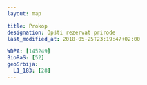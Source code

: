 ```yaml
---
layout: map

title: Prokop
designation: Opšti rezervat prirode
last_modified_at: 2018-05-25T23:19:47+02:00

WDPA: [145249]
BioRaS: [52]
geoSrbija:
  L1_183: [28]
---
```

